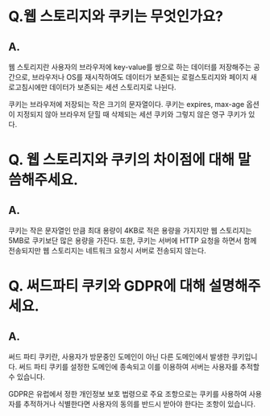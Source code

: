 # Q.웹 스토리지와 쿠키는 무엇인가요?

## A.
웹 스토리지란 사용자의 브라우저에 key-value를 쌍으로 하는 데이터를 저장해주는 공간으로, 브라우저나 OS를 재시작하여도 데이터가 보존되는 로컬스토리지와 페이지 새로고침시에만 데이터가 보존되는 세션 스토리지로 나뉜다.

쿠키는 브라우저에 저장되는 작은 크기의 문자열이다.
쿠키는 expires, max-age 옵션이 지정되지 않아 브라우저 닫힐 때 삭제되는 세션 쿠키와 그렇지 않은 영구 쿠키가 있다.

# Q. 웹 스토리지와 쿠키의 차이점에 대해 말씀해주세요.

## A.
쿠키는 작은 문자열인 만큼 최대 용량이 4KB로 적은 용량을 가지지만 웹 스토리지는 5MB로 쿠키보단 많은 용량을 가진다.
또한, 쿠키는 서버에 HTTP 요청을 하면서 함께 전송되지만 웹 스토리지는 네트워크 요청시 서버로 전송되지 않는다.


# Q. 써드파티 쿠키와 GDPR에 대해 설명해주세요.

## A.
써드 파티 쿠키란, 사용자가 방문중인 도메인이 아닌 다른 도메인에서 발생한 쿠키입니다. 써드 파티 쿠키를 설정한 도메인에 종속되고 이를 이용하여 서버는 사용자를 추적할 수 있습니다.

GDPR은 유럽에서 정한 개인정보 보호 법령으로 주요 조항으로는 쿠키를 사용하여 사용자를 추적하거나 식별한다면 사용자의 동의를 반드시 받아야 한다는 조항이 있습니다.
